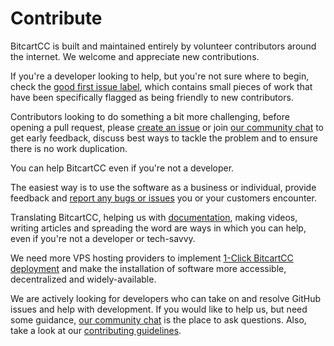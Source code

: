 # Contribute

BitcartCC is built and maintained entirely by volunteer contributors around the internet. We welcome and appreciate new contributions.

If you're a developer looking to help, but you're not sure where to begin, check the [good first issue label](https://github.com/bitcartcc/bitcart/issues?q=is%3Aissue+is%3Aopen+label%3A%22good+first+issue%22), which contains small pieces of work that have been specifically flagged as being friendly to new contributors.

Contributors looking to do something a bit more challenging, before opening a pull request, please [create an issue](https://github.com/bitcartcc/bitcart/issues/new/choose) or join [our community chat](https://t.me/bitcartcc) to get early feedback, discuss best ways to tackle the problem and to ensure there is no work duplication.

You can help BitcartCC even if you're not a developer.

The easiest way is to use the software as a business or individual, provide feedback and [report any bugs or issues](https://github.com/bitcartcc/bitcart/issues) you or your customers encounter.

Translating BitcartCC, helping us with [documentation](https://github.com/bitcartcc/bitcart-docs/issues), making videos, writing articles and spreading the word are ways in which you can help, even if you're not a developer or tech-savvy.

We need more VPS hosting providers to implement [1-Click BitcartCC deployment](../deployment/lunanodeweb.md) and make the installation of software more accessible, decentralized and widely-available.

We are actively looking for developers who can take on and resolve GitHub issues and help with development. If you would like to help us, but need some guidance, [our community chat](https://t.me/bitcartcc) is the place to ask questions. Also, take a look at our [contributing guidelines](https://github.com/bitcartcc/bitcart/blob/master/CONTRIBUTING.md).

